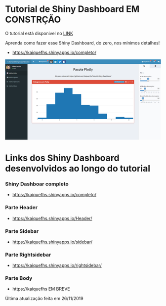 # Tutorial de Shiny Dashboard EM CONSTRÇÃO

O tutorial está disponivel no [LINK](https://kaique-fhs.github.io/Tutorial-Shiny-Dashboard/)

Aprenda como fazer esse Shiny Dashboard, do zero, nos mínimos detalhes!
- https://kaiquefhs.shinyapps.io/completo/

![](https://github.com/kaique-fhs/Tutorial-Shiny-Dashboard/raw/master/DashFinal.PNG)

# Links dos Shiny Dashboard desenvolvidos ao longo do tutorial

### Shiny Dashboar completo
- https://kaiquefhs.shinyapps.io/completo/

### Parte Header
- https://kaiquefhs.shinyapps.io/Header/

### Parte Sidebar
- https://kaiquefhs.shinyapps.io/sidebar/

### Parte Rightsidebar
- https://kaiquefhs.shinyapps.io/rightsidebar/

### Parte Body
- https://kaiquefhs EM BREVE

Última atualização feita em 26/11/2019
